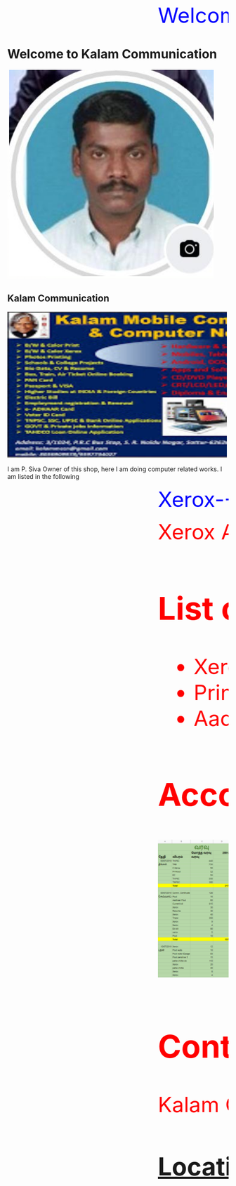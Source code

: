<html>
<marquee behavior="scroll" direction="left"> <font size="20" color="blue"> Welcome to Kalam Communication </font></marquee>
</html>

# Welcome to Kalam Communication 
<img src="im2.png">
<html>
<body>

<h2>Kalam Communication</h2>
<img src="im1.jpeg" alt="Trulli" width="500" height="333">

</body>
</html>

<p> I am P. Siva Owner of this shop, here I am doing computer related works. I am listed in the following  </p>

<html>
<marquee behavior="scroll" direction="left"> <font size="30" color="blue"> Xerox------Printout-------Computer -------- </font></marquee>
</html>

<html>
<marquee behavior="scroll" direction="left"> <font size="20" color="red"> 	Xerox	A4-Paper-1page-1Rs, A3-Paper-1page-3Rs, Legal-Paper-1page-2Rs
 
<html>
<marquee behavior="scroll" direction="left"> <font size="20" color="green"> 	Printout	A4-Paper-1page-2Rs, A3-Paper-1page-6Rs, Legal-Paper-1page-3Rs
</font></marquee>
</html>

## List of Works
* Xerox  
* Print out
* Aadhaar Card Application

## Account Details
<img src="Account.PNG">

## Contact
Kalam Comunication,
PRC- Opposite, Sattur,
Tamil Nadu,
Cell No: 8056909978,
Email id : kalammccn@gmail.com

### [Location](https://www.google.com/maps/place/KALAM+CUMMUNICATION/@9.370225,77.913702,21z/data=!4m5!3m4!1s0x3b06cbc616f6c069:0x6d0e8b20634bf4e3!8m2!3d9.3681108!4d77.9152959)
